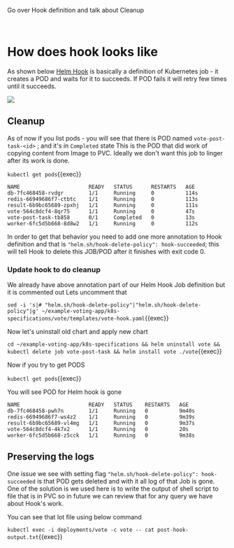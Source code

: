 Go over Hook definition and talk about Cleanup 

<br>

# How does hook looks like 

As shown below [Helm Hook](https://helm.sh/docs/topics/charts_hooks/) is basically a definition of Kubernetes job - it creates a POD and waits for it to succeeds. 
If POD fails it will retry few times until it succeeds.

![](https://i.ibb.co/9w1dB4q/image.png)

## Cleanup 

As of now if you list pods - you will see that there is POD named `vote-post-task-<id>` ; and it's in `Completed` state
This is the POD that did work of copying content from Image to PVC. Ideally we don't want this job to linger after its work is done. 

`kubectl get pods`{{exec}}

```
NAME                      READY   STATUS      RESTARTS   AGE
db-7fc468458-rvdgr        1/1     Running     0          114s
redis-66949686f7-ctbtc    1/1     Running     0          113s
result-6b9bc65689-zpxhj   1/1     Running     0          111s
vote-564c8dcf4-8qr75      1/1     Running     0          47s
vote-post-task-tb858      0/1     Completed   0          13s
worker-6fc5d5b668-8d8w2   1/1     Running     0          112s
```

In order to get that behavior you need to add one more annotation to Hook definition and that is `"helm.sh/hook-delete-policy": hook-succeeded`; this will tell Hook to delete this JOB/POD after it finishes with exit code 0.

### Update hook to do cleanup 

We already have above annotation part of our Helm Hook Job definition but it is commented out 
Lets uncomment that 

`sed -i 's|# "helm.sh/hook-delete-policy"|"helm.sh/hook-delete-policy"|g' ~/example-voting-app/k8s-specifications/vote/templates/vote-hook.yaml`{{exec}}

Now let's uninstall old chart and apply new chart 

`cd ~/example-voting-app/k8s-specifications && helm uninstall vote && kubectl delete job vote-post-task && helm install vote ./vote`{{exec}}

Now if you try to get PODS 

`kubectl get pods`{{exec}}

You will see POD for Helm hook is gone 

```
NAME                      READY   STATUS    RESTARTS   AGE
db-7fc468458-pwh7n        1/1     Running   0          9m40s
redis-66949686f7-ws4z2    1/1     Running   0          9m39s
result-6b9bc65689-vl4mg   1/1     Running   0          9m37s
vote-564c8dcf4-4k7x2      1/1     Running   0          20s
worker-6fc5d5b668-z5cck   1/1     Running   0          9m38s
```

## Preserving the logs 

One issue we see with setting flag `"helm.sh/hook-delete-policy": hook-succeeded` is that POD gets deleted and with it all log of that Job is gone. 
One of the solution is we used here is to write the output of shell script to file that is in PVC so in future we can review that for any query we have about Hook's work.

You can see that lot file using below command 

`kubectl exec -i deployments/vote -c vote -- cat post-hook-output.txt`{{exec}}